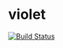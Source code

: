 # violet

[![Build Status](https://travis-ci.org/KyoriPowered/violet.svg?branch=master)](https://travis-ci.org/KyoriPowered/violet)
